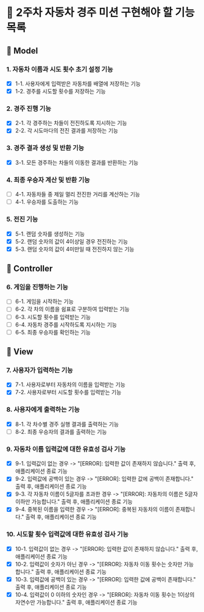 # 🚗 2주차 자동차 경주 미션 구현해야 할 기능 목록

## 🤔 Model

### 1. 자동차 이름과 시도 횟수 초기 설정 기능

- [x] 1-1. 사용자에게 입력받은 자동차를 배열에 저장하는 기능
- [x] 1-2. 경주를 시도할 횟수를 저장하는 기능

### 2. 경주 진행 기능

- [x] 2-1. 각 경주하는 차들이 전진하도록 지시하는 기능
- [x] 2-2. 각 시도마다의 전진 결과를 저장하는 기능

### 3. 경주 결과 생성 및 반환 기능

- [x] 3-1. 모든 경주하는 차들의 이동한 결과를 반환하는 기능

### 4. 최종 우승자 계산 및 반환 기능

- [ ] 4-1. 자동차들 중 제일 멀리 전진한 거리를 계산하는 기능
- [ ] 4-1. 우승자를 도출하는 기능

### 5. 전진 기능

- [x] 5-1. 랜덤 숫자를 생성하는 기능
- [x] 5-2. 랜덤 숫자의 값이 4이상일 경우 전진하는 기능
- [x] 5-3. 랜덤 숫자의 값이 4미만일 때 전진하지 않는 기능

## 🤔 Controller

### 6. 게임을 진행하는 기능

- [ ] 6-1. 게임을 시작하는 기능
- [ ] 6-2. 각 차의 이름을 쉼표로 구분하여 입력받는 기능
- [ ] 6-3. 시도할 횟수를 입력받는 기능
- [ ] 6-4. 자동차 경주를 시작하도록 지시하는 기능
- [ ] 6-5. 최종 우승자를 확인하는 기능

## 🤔 View

### 7. 사용자가 입력하는 기능

- [x] 7-1. 사용자로부터 자동차의 이름을 입력받는 기능
- [x] 7-2. 사용자로부터 시도할 횟수를 입력받는 기능

### 8. 사용자에게 출력하는 기능

- [x] 8-1. 각 차수별 경주 실행 결과를 출력하는 기능
- [ ] 8-2. 최종 우승자의 결과를 출력하는 기능

### 9. 자동차 이름 입력값에 대한 유효성 검사 기능

- [x] 9-1. 입력값이 없는 경우 -> "[ERROR]: 입력한 값이 존재하지 않습니다." 출력 후, 애플리케이션 종료 기능
- [x] 9-2. 입력값에 공백이 있는 경우 -> "[ERROR]: 입력한 값에 공백이 존재합니다." 출력 후, 애플리케이션 종료 기능
- [x] 9-3. 각 자동차 이름이 5글자를 초과한 경우 -> "[ERROR]: 자동차의 이름은 5글자 이하만 가능합니다." 출력 후, 애플리케이션 종료 기능
- [x] 9-4. 중복된 이름을 입력한 경우 -> "[ERROR]: 중복된 자동차의 이름이 존재합니다." 출력 후, 애플리케이션 종료 기능

### 10. 시도할 횟수 입력값에 대한 유효성 검사 기능

- [x] 10-1. 입력값이 없는 경우 -> "[ERROR]: 입력한 값이 존재하지 않습니다." 출력 후, 애플리케이션 종료 기능
- [x] 10-2. 입력값이 숫자가 아닌 경우 -> "[ERROR]: 자동차 이동 횟수는 숫자만 가능합니다." 출력 후, 애플리케이션 종료 기능
- [x] 10-3. 입력값에 공백이 있는 경우 -> "[ERROR]: 입력한 값에 공백이 존재합니다." 출력 후, 애플리케이션 종료 기능
- [x] 10-4. 입력값이 0 이하의 숫자인 경우 -> "[ERROR]: 자동차 이동 횟수는 1이상의 자연수만 가능합니다." 출력 후, 애플리케이션 종료 기능
